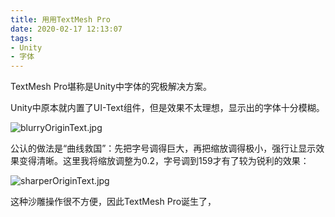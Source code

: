 ```yaml
---
title: 用用TextMesh Pro
date: 2020-02-17 12:13:07
tags:
- Unity
- 字体
---
```

TextMesh Pro堪称是Unity中字体的究极解决方案。

Unity中原本就内置了UI-Text组件，但是效果不太理想，显示出的字体十分模糊。

![blurryOriginText.jpg](https://i.loli.net/2020/02/17/AgXQhHJ9CUlykEs.jpg)

公认的做法是“曲线救国”：先把字号调得巨大，再把缩放调得极小，强行让显示效果变得清晰。这里我将缩放调整为0.2，字号调到159才有了较为锐利的效果：

![sharperOriginText.jpg](https://i.loli.net/2020/02/17/5hdfeoBDHNJvjUI.jpg)

这种沙雕操作很不方便，因此TextMesh Pro诞生了，